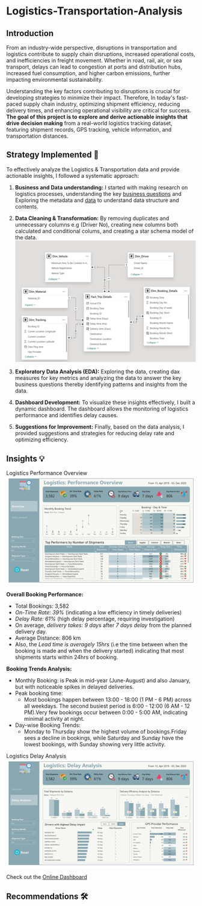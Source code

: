 # Logistics-Transportation-Analysis

## Introduction 
From an industry-wide perspective, disruptions in transportation and logistics contribute to supply chain disruptions, increased operational costs, and inefficiencies in freight movement. Whether in road, rail, air, or sea transport, delays can lead to congestion at ports and distribution hubs, increased fuel consumption, and higher carbon emissions, further impacting environmental sustainability.

Understanding the key factors contributing to disruptions is crucial for developing strategies to minimize their impact. Therefore, In today's fast-paced supply chain industry, optimizing shipment efficiency, reducing delivery times, and enhancing operational visibility are critical for success. **The goal of this project is to explore and derive actionable insights that drive decision making** from a real-world logistics tracking dataset, featuring shipment records, GPS tracking, vehicle information, and transportation distances.

## Strategy Implemented 🎯 

To effectively analyze the Logistics & Transportation data and provide actionable insights, I followed a systematic approach:
   1. **Business and Data understanding:** I started with making research on logistics processes, understanding the key [business questions](https://github.com/Ben-Joan/Logistics-Transportation-Analysis/blob/main/Intro%20%26%20Brief_Challenge%2024_English.docx) and Exploring the metadata and [data](https://github.com/Ben-Joan/Logistics-Transportation-Analysis/blob/main/Transportation%20%26%20Logistics%20Tracking%20Dataset.xlsx) to understand data structure and contents.
 
   2. **Data Cleaning & Transformation:** By removing duplicates and unnecessary columns e.g (Driver No), creating new columns both calculated and conditional colums, and creating a star schema model of the data. ![Image](https://github.com/Ben-Joan/Logistics-Transportation-Analysis/blob/main/ERD.PNG)

   3. **Exploratory Data Analysis (EDA):** Exploring the data, creating dax measures for key metrics and analyzing the data to answer the key business questions thereby identifying patterns and insights from the data.

   4. **Dashboard Development:** To visualize these insights effectively, I built a dynamic dashboard. The dashboard allows the monitoring of logistics performance and identifies delay causes.

   5. **Suggestions for Improvement:** Finally, based on the data analysis, I provided suggestions and strategies for reducing delay rate and optimizing efficiency.


## Insights 💡
Logistics Performance Overview 
![Image](https://github.com/Ben-Joan/Logistics-Transportation-Analysis/blob/main/Logistics%20%26%20Transport%20Tracking_page-0001.jpg)

**Overall Booking Performance:**
 - Total Bookings: 3,582
 - *On-Time Rate: 39%* (indicating a low efficiency in timely deliveries)
 - *Delay Rate: 61%* (high delay percentage, requiring investigation)
 - On average, *delivery takes: 9 days* after *7 days delay* from the planned delivery day.
 - Average Distance: 806 km
 - Also, the *Lead time is averagely 15hrs* (i.e the time between when the booking is made and when the delivery started) indicating that most shipments starts within 24hrs of booking. 

**Booking Trends Analysis:**
 - Monthly Booking: is Peak in mid-year (June-August) and also January, but with noticeable spikes in delayed deliveries.
 - Peak booking time: 
   - Most bookings happen between 13:00 - 18:00 (1 PM - 6 PM) across all weekdays. The second busiest period is 6:00 - 12:00 (6 AM - 12 PM).Very few bookings occur between 0:00 - 5:00 AM, indicating minimal activity at night.
 - Day-wise Booking Trends:
   - Monday to Thursday show the highest volume of bookings.Friday sees a decline in bookings,
while Saturday and Sunday have the lowest bookings, with Sunday showing very little activity.


Logistics Delay Analysis 
![Image](https://github.com/Ben-Joan/Logistics-Transportation-Analysis/blob/main/Logistics%20%26%20Transport%20Tracking_page-0002.jpg)


Check out the [Online Dashboard](https://app.powerbi.com/view?r=eyJrIjoiNmQxZTk1OGQtZjMzMi00YzgyLWI4YWYtMWM0MzI2NzhkYjUxIiwidCI6IjczMDc4ZWNkLWYzM2UtNDQxYy05ODYyLWVhZDdjNjFhNGU4MiJ9)


## Recommendations 🛠️
